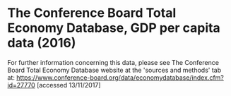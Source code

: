 # The Conference Board Total Economy Database, GDP per capita data (2016) 

For further information concerning this data, please see The Conference Board Total Economy Database website at the 'sources and methods' tab at: https://www.conference-board.org/data/economydatabase/index.cfm?id=27770 [accessed 13/11/2017]